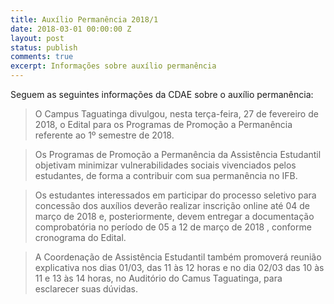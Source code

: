 ```yaml
---
title: Auxílio Permanência 2018/1
date: 2018-03-01 00:00:00 Z
layout: post
status: publish
comments: true
excerpt: Informações sobre auxílio permanência
---
```


Seguem as seguintes informações da CDAE sobre o auxílio permanência:

>O Campus Taguatinga divulgou, nesta terça-feira, 27 de fevereiro de 2018, o Edital para os Programas de Promoção a Permanência referente ao 1º semestre de 2018. 

> Os Programas de Promoção a Permanência da Assistência Estudantil objetivam minimizar vulnerabilidades sociais vivenciados pelos estudantes, de forma a contribuir com sua permanência no IFB.

> Os estudantes interessados em participar do processo seletivo para concessão dos auxílios deverão realizar inscrição online até 04 de março de 2018 e, posteriormente, devem entregar a documentação comprobatória no período de  05 a 12 de março de 2018 , conforme cronograma do Edital.

>A Coordenação de Assistência Estudantil também promoverá reunião explicativa nos dias 01/03, das 11 às 12 horas e no dia 02/03 das 10 às 11 e 13 às 14 horas, no Auditório do Camus Taguatinga, para esclarecer suas dúvidas. 
